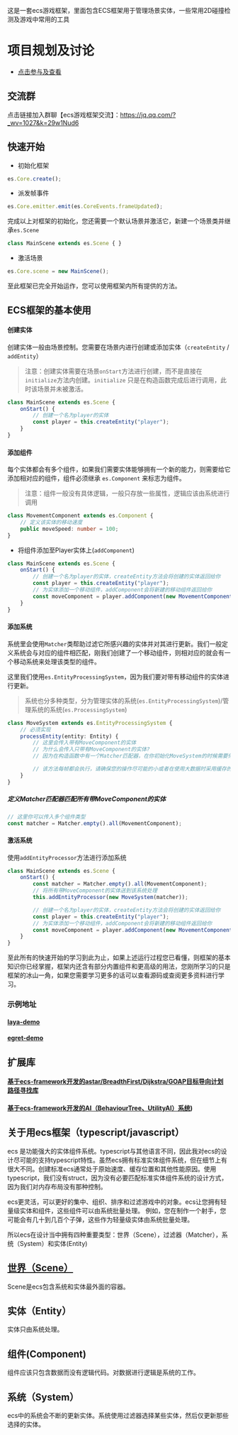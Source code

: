 这是一套ecs游戏框架，里面包含ECS框架用于管理场景实体，一些常用2D碰撞检测及游戏中常用的工具

# 项目规划及讨论
- [点击参与及查看](https://github.com/esengine/ecs-framework/discussions/36)

## 交流群
点击链接加入群聊【ecs游戏框架交流】：https://jq.qq.com/?_wv=1027&k=29w1Nud6

## 快速开始
- 初始化框架
```typescript
es.Core.create();
```
- 派发帧事件
```typescript
es.Core.emitter.emit(es.CoreEvents.frameUpdated);
```
完成以上对框架的初始化，您还需要一个默认场景并激活它，新建一个场景类并继承`es.Scene`

```typescript
class MainScene extends es.Scene { }
```

- 激活场景
```typescript
es.Core.scene = new MainScene();
```

至此框架已完全开始运作，您可以使用框架内所有提供的方法。

## ECS框架的基本使用

#### 创建实体

创建实体一般由场景控制。您需要在场景内进行创建或添加实体（`createEntity` / `addEntity`）

> 注意：创建实体需要在场景`onStart`方法进行创建，而不是直接在`initialize`方法内创建。`initialize` 只是在构造函数完成后进行调用，此时该场景并未被激活。

```typescript
class MainScene extends es.Scene {
    onStart() {
        // 创建一个名为player的实体
        const player = this.createEntity("player");
    }
}
```

#### 添加组件

每个实体都会有多个组件，如果我们需要实体能够拥有一个新的能力，则需要给它添加相对应的组件，组件必须继承 `es.Component` 来标志为组件。

> 注意：组件一般没有具体逻辑，一般只存放一些属性，逻辑应该由系统进行调用

```typescript
class MovementComponent extends es.Component { 
    // 定义该实体的移动速度
    public moveSpeed: number = 100;
}
```

- 将组件添加至Player实体上(`addComponent`)

```typescript
class MainScene extends es.Scene {
    onStart() {
        // 创建一个名为player的实体，createEntity方法会将创建的实体返回给你
        const player = this.createEntity("player");
        // 为实体添加一个移动组件，addComponent会将新建的移动组件返回给你
        const moveComponent = player.addComponent(new MovementComponent())
    }
}
```

#### 添加系统

系统里会使用`Matcher`类帮助过滤它所感兴趣的实体并对其进行更新。我们一般定义系统会与对应的组件相匹配，刚我们创建了一个移动组件，则相对应的就会有一个移动系统来处理该类型的组件。

这里我们使用`es.EntityProcessingSystem`，因为我们要对带有移动组件的实体进行更新。

> 系统也分多种类型，分为管理实体的系统(`es.EntityProcessingSystem`)/管理系统的系统(`es.ProcessingSystem`)

```typescript
class MoveSystem extends es.EntityProcessingSystem {
    // 必须实现
    processEntity(entity: Entity) {
        // 这里会传入带有MoveComponent的实体
        // 为什么会传入只带有MoveComponent的实体? 
        // 因为在构造函数中有一个Matcher匹配器，在你初始化MoveSystem的时候需要你传入匹配的对象. 见下方如何定义匹配带MoveComponent的匹配器

        // 该方法每帧都会执行，请确保您的操作尽可能的小或者在使用大数据时采用缓存的方法进行获取操作
    }
}
```

##### 定义Matcher匹配器匹配所有带MoveComponent的实体

```typescript
// 这里你可以传入多个组件类型
const matcher = Matcher.empty().all(MovementComponent);
```

#### 激活系统

使用`addEntityProcessor`方法进行添加系统

```typescript
class MainScene extends es.Scene {
    onStart() {
        const matcher = Matcher.empty().all(MovementComponent);
        // 将所有带MoveComponent的实体送到该系统处理
        this.addEntityProcessor(new MoveSystem(matcher));

        // 创建一个名为player的实体，createEntity方法会将创建的实体返回给你
        const player = this.createEntity("player");
        // 为实体添加一个移动组件，addComponent会将新建的移动组件返回给你
        const moveComponent = player.addComponent(new MovementComponent());
    }
}
```

至此所有的快速开始的学习到此为止，如果上述运行过程您已看懂，则框架的基本知识你已经掌握，框架内还含有部分内置组件和更高级的用法，您刚所学习的只是框架的冰山一角，如果您需要学习更多的话可以查看源码或查阅更多资料进行学习。

### 示例地址

#### [laya-demo](https://github.com/esengine/ecs-laya-demo)
#### [egret-demo](https://github.com/esengine/ecs-egret-demo)

## 扩展库

#### [基于ecs-framework开发的astar/BreadthFirst/Dijkstra/GOAP目标导向计划 路径寻找库](https://github.com/esengine/ecs-astar)
#### [基于ecs-framework开发的AI（BehaviourTree、UtilityAI）系统](https://github.com/esengine/BehaviourTree-ai))

## 关于用ecs框架（typescript/javascript）
ecs 是功能强大的实体组件系统。typescript与其他语言不同，因此我对ecs的设计尽可能的支持typescript特性。虽然ecs拥有标准实体组件系统，但在细节上有很大不同。创建标准ecs通常处于原始速度、缓存位置和其他性能原因。使用typescript，我们没有struct，因为没有必要匹配标准实体组件系统的设计方式，因为我们对内存布局没有那种控制。

ecs更灵活，可以更好的集中、组织、排序和过滤游戏中的对象。ecs让您拥有轻量级实体和组件，这些组件可以由系统批量处理。
例如，您在制作一个射手，您可能会有几十到几百个子弹，这些作为轻量级实体由系统批量处理。

所以ecs在设计当中拥有四种重要类型：世界（Scene），过滤器（Matcher），系统（System）和实体(Entity)

## [世界（Scene）](https://github.com/esengine/egret-framework/wiki/%E5%9C%BA%E6%99%AF-Scene)
Scene是ecs包含系统和实体最外面的容器。

## 实体（Entity）
实体只由系统处理。

## 组件(Component)
组件应该只包含数据而没有逻辑代码。对数据进行逻辑是系统的工作。

## 系统（System）
ecs中的系统会不断的更新实体。系统使用过滤器选择某些实体，然后仅更新那些选择的实体。

